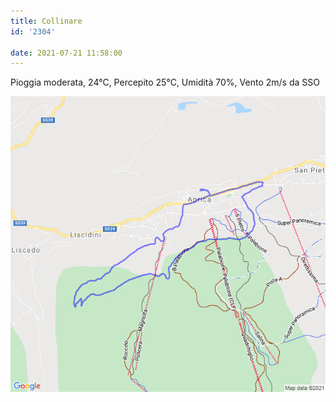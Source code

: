 ```yaml
---
title: Collinare
id: '2304'

date: 2021-07-21 11:58:00
---
```


Pioggia moderata, 24°C, Percepito 25°C, Umidità 70%, Vento 2m/s da SSO
<!-- more -->
![image](/images/2021/08/20210721-activity-map.png)
